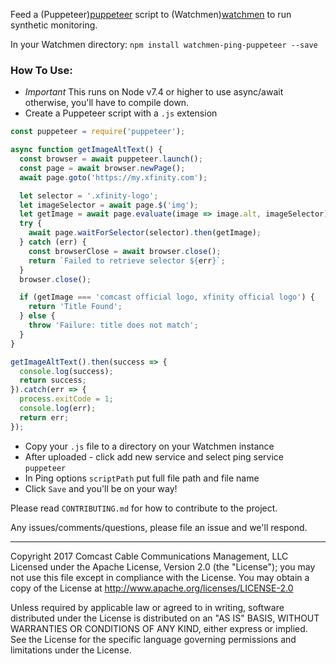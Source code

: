 Feed a (Puppeteer)[puppeteer] script to (Watchmen)[watchmen] to run synthetic monitoring.

In your Watchmen directory:
`npm install watchmen-ping-puppeteer --save`

### How To Use:
- *Important* This runs on Node v7.4 or higher to use async/await otherwise, you'll have to compile down.
- Create a Puppeteer script with a `.js` extension

```javascript
const puppeteer = require('puppeteer');

async function getImageAltText() {
  const browser = await puppeteer.launch();
  const page = await browser.newPage();
  await page.goto('https://my.xfinity.com');

  let selector = '.xfinity-logo';
  let imageSelector = await page.$('img');
  let getImage = await page.evaluate(image => image.alt, imageSelector);
  try {
    await page.waitForSelector(selector).then(getImage);
  } catch (err) {
    const browserClose = await browser.close();
    return `Failed to retrieve selector ${err}`;
  }
  browser.close();

  if (getImage === 'comcast official logo, xfinity official logo') {
    return 'Title Found';
  } else {
    throw 'Failure: title does not match';
  }
}

getImageAltText().then(success => {
  console.log(success);
  return success;
}).catch(err => {
  process.exitCode = 1;
  console.log(err);
  return err;
});
```

- Copy your `.js` file to a directory on your Watchmen instance
- After uploaded - click add new service and select ping service `puppeteer`
- In Ping options `scriptPath` put full file path and file name
- Click `Save` and you'll be on your way!

Please read `CONTRIBUTING.md` for how to contribute to the project.

Any issues/comments/questions, please file an issue and we'll respond.

---

Copyright 2017 Comcast Cable Communications Management, LLC
Licensed under the Apache License, Version 2.0 (the "License"); you may not use this file except in compliance with the License. You may obtain a copy of the License at http://www.apache.org/licenses/LICENSE-2.0

Unless required by applicable law or agreed to in writing, software distributed under the License is distributed on an "AS IS" BASIS, WITHOUT WARRANTIES OR CONDITIONS OF ANY KIND, either express or implied. See the License for the specific language governing permissions and limitations under the License.

[puppeteer]: https://github.com/GoogleChrome/puppeteer
[watchmen]: https://github.com/iloire/watchmen
